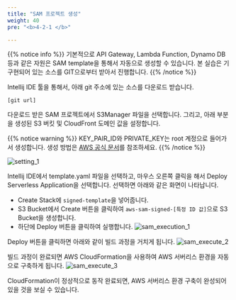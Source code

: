 ```yaml
---
title: "SAM 프로젝트 생성"
weight: 40
pre: "<b>4-2-1 </b>"

---
```


{{% notice info %}}
기본적으로 API Gateway, Lambda Function, Dynamo DB 등과 같은 자원은 SAM template을 통해서 자동으로 생성할 수 있습니다. 본 실습은 기 구현되어 있는 소스를 GIT으로부터 받아서 진행합니다.
{{% /notice %}}

Intellij IDE 툴을 통해서, 아래 git 주소에 있는 소스를 다운로드 받습니다.
```
[git url]
```

다운로드 받은 SAM 프로젝트에서 S3Manager 파일을 선택합니다. 그리고, 아래 부분을 생성된 S3 버킷 및 CloudFront 도메인 값을 설정합니다.

{{% notice warning %}}
KEY_PAIR_ID와 PRIVATE_KEY는 root 계정으로 들어가서 생성합니다. 생성 방법은 [AWS 공식 문서](https://docs.aws.amazon.com/ko_kr/AmazonCloudFront/latest/DeveloperGuide/private-content-trusted-signers.html#private-content-creating-cloudfront-key-pairs)를 참조하세요.
{{% /notice %}}

![setting_1](/images/tool/setting_1.png)


Intellij IDE에서 template.yaml 파일을 선택하고, 마우스 오른쪽 클릭을 해서 Deploy Serverless Application을 선택합니다. 선택하면 아래와 같은 화면이 나타납니다.
- Create Stack에 `signed-template`을 넣어줍니다.
- S3 Bucket에서 Create 버튼을 클릭하여 `aws-sam-signed-[특정 ID 값]`으로 S3 Bucket을 생성합니다.
- 하단에 Deploy 버튼을 클릭하여 실행합니다.
![sam_execution_1](/images/tool/sam_execute_1.png)

Deploy 버튼을 클릭하면 아래와 같이 빌드 과정을 거치게 됩니다.
![sam_execute_2](/images/tool/sam_execute_2.png)

빌드 과정이 완료되면 AWS CloudFormation을 사용하여 AWS 서버리스 환경을 자동으로 구축하게 됩니다.
![sam_execute_3](/images/tool/sam_execute_3.png)

CloudFormation이 정상적으로 동작 완료되면, AWS 서버리스 환경 구축이 완성되어 있을 것을 보실 수 있습니다.

